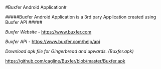 #Buxfer Android Application#


#####Buxfer Android Application is a 3rd pary Application created using Buxfer API #####

_Buxfer Website_ - https://www.buxfer.com 

_Buxfer API_ - https://www.buxfer.com/help/api 

_Download apk file for Gingerbread and upwards. (Buxfer.apk)_

https://github.com/cagline/Buxfer/blob/master/Buxfer.apk
